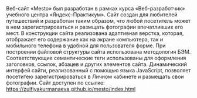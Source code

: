Веб-сайт «Mesto» был разработан в рамках курса «Веб-разработчик» учебного центра «Яндекс-Практикум». Сайт создан для любителей путешествий и разработан таким образом, что любой посетитель может в нем зарегистрироваться и размщать фотографии впечатливших его мест. В конструкции сайта реализована адаптивная верстка, которая, отображает его содержание как на экране компьютера, так и мобильного телефона в удобной для пользователя форме. При построении файловой структуры сайта использована методология БЭМ. Соответствующие семантические теги использованы для оформления заголовков, ссылок, абзацев и других элементов сайта. Динамический интерфей сайти, реализованный с помощью языка JavaScript, позволяет посетитею зарегистрироваться в Личном кабинете и размещать свои фотографии. Сайт доступен по ссылке: https://zulfiyakurmanaeva.github.io/mesto/index.html
